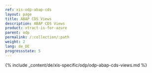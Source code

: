 ```yaml
---
ref: xis-odp-abap-cds
layout: page
title: ABAP CDS Views
description: ABAP CDS Views
product: xtract-is-for-azure
parent: odp
permalink: /:collection/:path
weight: 2
lang: de_DE
progressstate: 5
---
```

{% include _content/de/xis-specific/odp/odp-abap-cds-views.md %}
